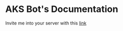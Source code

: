 # AKS Bot's Documentation

Invite me into your server with this [link](https://discord.com/api/oauth2/authorize?client_id=776720158881349663&permissions=105284496390&scope=bot)